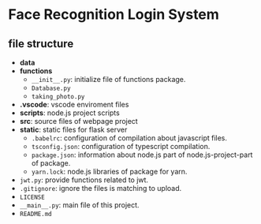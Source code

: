 # Face Recognition Login System

## file structure

- **data**
- **functions**
  - `__init__.py`: initialize file of functions package.
  - `Database.py`
  - `taking_photo.py`
- **.vscode**: vscode enviroment files
- **scripts**: node.js project scripts
- **src**: source files of webpage project
- **static**: static files for flask server
  - `.babelrc`: configuration of compilation about javascript files.
  - `tsconfig.json`: configuration of typescript compilation.
  - `package.json`: information about node.js part of node.js-project-part of package.
  - `yarn.lock`: node.js libraries of package for yarn.
- `jwt.py`: provide functions related to jwt.
- `.gitignore`: ignore the files is matching to upload.
- `LICENSE`
- `__main__.py`: main file of this project.
- `README.md` 